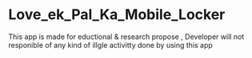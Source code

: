 # Love_ek_Pal_Ka_Mobile_Locker
This app is made for eductional &amp; research propose , Developer will not responible of any kind of illgle activitty done by using this app 
